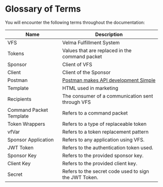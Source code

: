 # Glossary of Terms
You will encounter the following terms throughout the documentation:

|  Name  |  Description   |
|--------|----------------|
| VFS    |Velma Fulfillment System |
| Tokens | Values that are replaced in the command packet |
|Sponsor | Client of VFS |
|Client | Client of the Sponsor |
|Postman | [Postman makes API development Simple][1]|
|Template | HTML used in marketing |
|Recipients | The consumer of a communication sent through VFS |
|Command Packet Template | Refers to a command packet |
|Token Wrappers| Refers to a type of replaceable token |
|vfVar  | Refers to a token replacement pattern |
|Sponsor Application| Refers to any application using VFS. |
|JWT Token | Refers to the authentication token used.|
|Sponsor Key | Refers to the provided sponsor key. |
|Client Key| Refers to the provided client key. |
|Secret | Refers to the secret code used to sign the JWT Token. |

[1]: https://www.getpostman.com/
